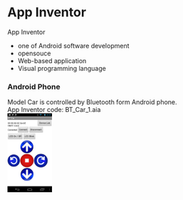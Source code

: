 App Inventor
===============

App Inventor
* one of Android software development
* opensouce
* Web-based application
* Visual programming language 

### Android Phone
Model Car is controlled by Bluetooth form Android phone.<br>
App Inventor code: BT_Car_1.aia <br>
<img src="https://raw.githubusercontent.com/ohwada/Fab_ModelCar/master/docs/app_inventor/bt_car_1_screen.png" width="100" />
